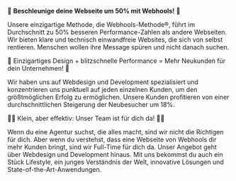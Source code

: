 🚀 <b>Beschleunige deine Webseite um 50% mit Webhools!</b> 🚀

Unsere einzigartige Methode, die Webhools-Methode®, führt im Durchschnitt zu 50% besseren Performance-Zahlen als andere Webseiten. Wir bieten klare und technisch einwandfreie Websites, die sich von selbst rentieren. Menschen wollen ihre Message spüren und nicht danach suchen.

🎨 Einzigartiges Design + blitzschnelle Performance = Mehr Neukunden für dein Unternehmen! 🎨

Wir haben uns auf Webdesign und Development spezialisiert und konzentrieren uns punktuell auf jeden einzelnen Kunden, um den größtmöglichen Erfolg zu ermöglichen. Unsere Kunden profitieren von einer durchschnittlichen Steigerung der Neubesucher um 18%.

👨‍💻 Klein, aber effektiv: Unser Team ist für dich da! 👨‍💻

Wenn du eine Agentur suchst, die alles macht, sind wir nicht die Richtigen für dich. Aber wenn du verstehst, dass eine Webseite von Webhools dir mehr Kunden bringt, sind wir Full-Time für dich da. Unser Angebot geht über Webdesign und Development hinaus. Mit uns bekommst du auch ein Stück Lifestyle, ein junges Verständnis der Welt, innovative Lösungen und State-of-the-Art-Anwendungen.
